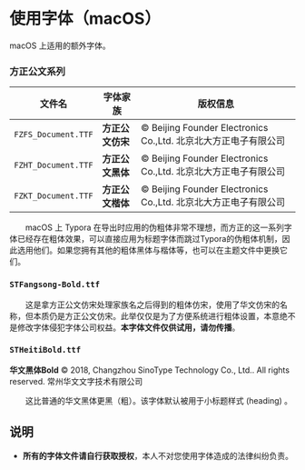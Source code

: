 # 使用字体（macOS）

macOS 上适用的额外字体。

### 方正公文系列

| 文件名              | 字体家族         | 版权信息                                                     |
| ------------------- | ---------------- | ------------------------------------------------------------ |
| `FZFS_Document.TTF` | **方正公文仿宋** | © Beijing Founder Electronics Co.,Ltd. 北京北大方正电子有限公司 |
| `FZHT_Document.TTF` | **方正公文黑体** | © Beijing Founder Electronics Co.,Ltd. 北京北大方正电子有限公司 |
| `FZKT_Document.TTF` | **方正公文楷体** | © Beijing Founder Electronics Co.,Ltd. 北京北大方正电子有限公司 |

　　macOS 上 Typora 在导出时应用的伪粗体非常不理想，而方正的这一系列字体已经存在粗体效果，可以直接应用为标题字体而跳过Typora的伪粗体机制，因此选用他们。如果您拥有其他的粗体黑体与楷体等，也可以在主题文件中更换它们。

### `STFangsong-Bold.ttf`  

　　这是拿方正公文仿宋处理家族名之后得到的粗体仿宋，使用了华文仿宋的名称，但本质仍是方正公文仿宋。此举仅仅是为了方便系统进行粗体设置，本意绝不是修改字体侵犯字体公司权益。**本字体文件仅供试用，请勿传播**。

### `STHeitiBold.ttf`  

**华文黑体Bold**  © 2018, Changzhou SinoType Technology Co., Ltd.. All rights reserved. 常州华文文字技术有限公司

　　这比普通的华文黑体更黑（粗）。该字体默认被用于小标题样式 (heading) 。

## 说明

*   **所有的字体文件请自行获取授权**，本人不对您使用字体造成的法律纠纷负责。